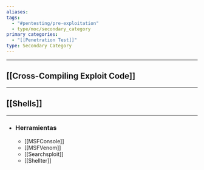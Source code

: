 ```yaml
---
aliases:
tags:
  - "#pentesting/pre-exploitation"
  - type/moc/secondary_category
primary categories:
  - "[[Penetration Test]]"
type: Secondary Category
---
```


***
## [[Cross-Compiling Exploit Code]]


***

## [[Shells]]


***

- ### Herramientas 
	- [[MSFConsole]]
	- [[MSFVenom]]
	- [[Searchsploit]]
	- [[Shellter]]